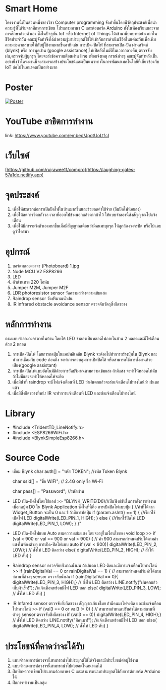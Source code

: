 # Smart Home
โครงงานนี้เป็นส่วนหนึ่งของวิชา Computer programming จัดทำขึ้นโดยมีวัตถุประสงค์เพื่อนำความรู้ที่ได้รับจากศึกษาการเขียน
โปรแกรมภาษา C และต่อบอร์ด Arduino ทั้งในห้องเรียนและจากการศึกษาด้วยตัวเอง ซึ่งในปัจจุบัน IoT หรือ Internet of Things 
ได้เข้ามามีบทบาทอย่างมากในชีวิตประจำวัน คณะผู้จัดทำจึงได้นำความรู้มาประยุกต์ใช้ให้เข้ากับการดำเนินชีวิตในแต่ละวันเพื่อเพิ่ม
ความสะดวกสบายให้กับผู้ใช้งานมากขึ้นอาทิ เช่น การเปิด-ปิดไฟ ที่สามารถเปิด-ปิด ผ่านสวิตซ์ (blynk) หรือ การพูดผ่าน
(google assistance),ไฟเปิดอัตโนมัติในเวลากลางคืน,ตรวจจับฝน,ตรวจจับผู้บุกรุก โดยจะส่งข้อความเตือนผ่าน line เพื่อแจ้งเหตุ
การณ์ต่างๆ คณะผู้จัดทำหวังเป็นอย่างยิ่งว่าโครงงานนี้จะสามารถสร้างประโยชน์และเป็นแนวทางในการพัฒนาเทคโนโลยีที่เกี่ยวข้องกับ
IoT ต่อไปในอนาคตเป็นอย่างมาก
# Poster
[![Poster][poster]](https://github.com/rujrawee11/compro/blob/main/image/Poster.jpg)
# YouTube สาธิตการทำงาน
link: https://www.youtube.com/embed/JpotUoLt1cI
# เว็บไซต์
[https://github.com/rujrawee11/compro](https://laughing-gates-57a1de.netlify.app)
# จุดประสงค์
1.	เพื่อให้สะดวกต่อการเปิดปิดไฟในบ้านมากขึ้นและช่วยลดค่าใช้จ่าย (ลืมปิดไฟน้อยลง)
2.	เพื่อให้ลดการวิตกกังวล เวลาที่ออกไปข้างนอกแล้วตากผ้าไว้ ให้แบบจำลองนี้ส่งสัญญาณไปแจ้งเตือน
3.	เพื่อให้มีการระวังตัวเองมากขึ้นเมื่อมีสัญญาณเตือนว่ามีคนมาบุกรุก ให้ดูกล้องวงจรปิด หรือไปแอบดูว่าใครมา
# อุปกรณ์
1. บอร์ดทดลองวงจร (Photoboard) 
[1.jpg](https://postimg.cc/qgGzckXt.jpg)
2. Node MCU V2 ESP8266
3. LED
4. ตัวต้านทาง 220 โอห์ม
5. Jumper M2M, Jumper M2F
6. LDR photoresistor sensor วัดความสว่างความเข้มแสง
7. Raindrop sensor วัดปริมาณน้ำฝน
8. IR infrared obstacle avoidance sensor ตรวจจับวัตถุสิ่งกีดขวาง
# หลักการทำงาน
ตามแบบจำลองวงจรภายในบ้าน โดยให้ LED จำลองเป็นหลอดไฟภายในบ้าน 2 หลอดและมีไฟเตือนด้วย 2 หลอด 

1. การเปิด-ปิดไฟ โดยการกดปุ่มในแอปพลิเคชัน Blynk จะต้องไปทำการสร้างปุ่มใน Blynk  และทำการเชื่อมกับ code ก่อนถึง
จะทำการควบคุมการเปิดปิดได้ หรือสามารถใช้การสั่งงานด้วยเสียง(google assistant)
2. การเปิด-ปิดไฟแบบอัตโนมัติด้วยการวัดปริมาณตามความเข้มแสง ถ้ามีแสง จะทำให้หลอดไฟดับ ถ้าไม่มีแสงจะทำให้หลอดไฟจะติด 
3. เมื่อมีน้ำที่ raindrop จะมีไฟแจ้งเตือนที่ LED ว่าฝนตกแล้วจะส่งแจ้งเตือนไปทางไลน์ว่า ฝนตกแล้ว 	
4. เมื่อมีสิ่งกีดขวางที่หน้า IR จะทำการแจ้งเตือนที่ LED และส่งแจ้งเตือนไปทางไลน์
# Library
- #include <TridentTD_LineNotify.h>
- #include <ESP8266WiFi.h>
- #include <BlynkSimpleEsp8266.h>
# Source Code
- เชื่อม Blynk
  char auth[] = "รหัส TOKEN";   //รหัส Token Blynk

  char ssid[] = "ชื่อ WIFI"; // 2.4G only ชื่อ Wi-Fi

  char pass[] = "Password"; //รหัสผ่าน

- LED เปิด-ปิดไฟโดยใช้แอป >>
  "BLYNK_WRITE(D0)//เป็นฟังก์ชันในการสั่งการทำงานเมื่อกดปุ่ม D0 ใน Blynk Application ซึ่งในที่นี้คือ การเปิดปิดไฟแบบปุ่ม
{ 
  //ค่าที่ได้จาก Widget_Button จะเป็น 0 และ 1 ถ้ามีการปดปุ่ม
  if (param.asInt() == 1) {
    //เรียกใช้เปิดไฟ LED
    digitalWrite(LED_PIN_1, HIGH); 
  }
  else {
    //เรียกใช้ปิดไฟ LED
    digitalWrite(LED_PIN_1, LOW);
  }
}"

- LED เปิด-ปิดไฟแบบ Auto ตามคววามเข้มแสง โดยจะอยู่ในเงื่อนไขของ void loop >>
  if (val < 900 or val == 900 or val > 900) { // ค่า 900 สามารถกำหนดปรับได้ตามค่าแสงในห้องต่างๆ การเปิด-ปิดไฟแบบ auto
    if (val < 900){
      digitalWrite(LED_PIN_2, LOW);} // สั่งให้ LED ติดสว่าง
    else{
      digitalWrite(LED_PIN_2, HIGH); // สั่งให้ LED ดับ}
  }

- Raindrop sensor ตรวจจับปริมาณน้ำฝน ถ้าฝนตก LED ติดและมีการแจ้งเตือนไปทางไลน์ >>
  if (rainDigitalVal == 0 or rainDigitalVal == 1) { // สามารถกำหนดปรับค่าได้ตามสถานที่ต่างๆ sensor ตรวจจับน้ำฝน
    if (rainDigitalVal == 0){
      digitalWrite(LED_PIN_3, HIGH);} // สั่งให้ LED ติดสว่าง
      LINE.notify("ฝนตกแล้ว เก็บผ้าเร็ว!"); //แจ้งเตือนพร้อมมีไฟ LED บอก
    else{
      digitalWrite(LED_PIN_3, LOW); // สั่งให้ LED ดับ}
  }

- IR Infared sensor ตรวจจับสิ่งกีดขวาง สัญญาณกันขโมย ถ้ามีคนมาไฟจะติด และส่งแจ้งเตือนไปาทางไลน์ >>
  if (val3 == 0 or val3 != 0) { // สามารถกำหนดปรับค่าได้ตามสถานที่ต่างๆ sensor ตรวจจับสิ่งกีดขวาง
    if (val3 == 0){
      digitalWrite(LED_PIN_4, HIGH);} // สั่งให้ LED ติดสว่าง
      LINE.notify("มีคนมา!"); //แจ้งเตือนพร้อมมีไฟ LED บอก
    else{
      digitalWrite(LED_PIN_4, LOW); // สั่งให้ LED ดับ}
  }
# ประโยชน์ที่คาดว่าจะได้รับ
1.	แบบจำลองการต่อวงจรนี้สามารถนำไปประยุกต์ใช้ได้จริงและมีประโยชน์ต่อผู้ใช้งาน
2.	แบบจำลองการต่อวงจรนี้สามารถนำไปต่อยอดในอนาคตได้
3.	ฝึกทักษาการเขียนโปรแกรมด้วยภาษา C และสามารถนำมาประยุกต์ใช้กับการต่อบอร์ด Arduino ได้
4.	ฝึกการทำงานเป็นกลุ่ม

[poster]:https://github.com/rujrawee11/compro/blob/main/image/Poster.jpg
